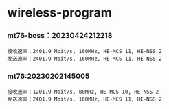 # wireless-program

### mt76-boss：20230424212218
```
接收速率：2401.9 Mbit/s, 160MHz, HE-MCS 11, HE-NSS 2
发送速率：2401.9 Mbit/s, 160MHz, HE-MCS 11, HE-NSS 2
```

### mt76:20230202145005
```
接收速率：1201.9 Mbit/s, 80MHz, HE-MCS 10, HE-NSS 2
发送速率：2401.9 Mbit/s, 160MHz, HE-MCS 11, HE-NSS 2
```
